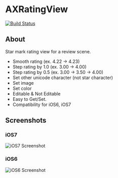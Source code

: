 # AXRatingView

[![Build Status](https://travis-ci.org/akiroom/AXRatingView.png?branch=master)](https://travis-ci.org/akiroom/AXRatingView)

## About
Star mark rating view for a review scene.
- Smooth rating (ex. 4.22 -> 4.23)
- Step rating by 1.0 (ex. 3.00 -> 4.00)
- Step rating by 0.5 (ex. 3.00 -> 3.50 -> 4.00)
- Set other unicode character (not star character)
- Set image
- Set color
- Editable & Not Editable
- Easy to Get/Set.
- Compatibility for iOS6, iOS7

## Screenshots
### iOS7

![iOS7 Screenshot](https://raw.github.com/akiroom/AXRatingView/master/AXRatingViewDemo/Screenshot.png)

### iOS6

![iOS6 Screenshot](https://raw.github.com/akiroom/AXRatingView/master/AXRatingViewDemo/Screenshot-iOS6.png)
